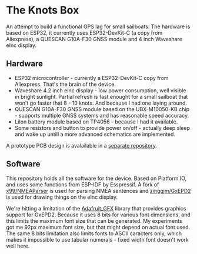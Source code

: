# The Knots Box

An attempt to build a functional GPS lag for small sailboats. The hardware is based on ESP32, it currently uses ESP32-DevKit-C (a copy from Aliexpress), a QUESCAN G10A-F30 GNSS module and 4 inch Waveshare eInc display.

## Hardware

* ESP32 microcontroller - currently a ESP32-DevKit-C copy from Aliexpress. That's the brain of the device.
* Waveshare 4.2 inch eInc display - low power consumption, well visible in bright sunlight. Partial refresh is fast enought for a small sailboat that won't go faster that 8 - 10 knots. And because I had one laying around.
* QUESCAN G10A-F30 GNSS module based on the UBX-M10050-KB chip - supports multiple GNSS systems and has reasonable speed accuracy.
* LiIon battery module based on TP4056 - because I had it available.
* Some resistors and button to provide power on/off - actually deep sleep and wake up untill a more advanced schematics are implemented.

A prototype PCB design is avalailable in a [separate repository](https://github.com/gonzomir/the-knots-box-pcb).

## Software

This repository holds all the software for the device. Based on Platform.IO, and uses some functions from ESP-IDF by Esspressif. A fork of [x99/NMEAParser](https://github.com/x99/NMEAParser) is used for parsing NMEA sentences and [zinggjm/GxEPD2](https://github.com/zinggjm/GxEPD2) is used for drawing things on the eInc display.

We're hitting a limitation of the [Adafruit_GFX](https://github.com/adafruit/Adafruit-GFX-Library) library that provides graphics support for GxEPD2. Because it uses 8 bits for various font dimensions, and this limits the maximum font size that can be generated. My experiments got me 92px maximum font size, but that might depend on actual font used. The same 8 bits limitation also limits fonts to ASCII caracters only, which makes it impossible to use tabular numerals - fixed width font doesn't work well here.
